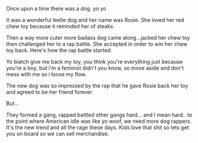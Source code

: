 Once upon a time there was a dog. yo yo

It was a wonderful leetle dog and her name was Rosie. She loved her red chew toy because it reminded her of steaks.

Then a way more cuter more badass dog came along...jacked her chew toy then challenged her to a rap battle. She accepted in order to win her chew toy back. Here's how the rap battle started:

Yo biatch give me back my toy,
you think you're everything just because you're a boy,
but i'm a feminist didn't you know,
so move aside and don't mess with me so i loose my flow.

The new dog was so impressed by the rap that he gave Rosie back her toy and agreed to be her friend forever.

But...

They formed a gang, rapped battled other gangs hard... and I mean hard.. to the point where American idle was like yo woof, we need more dog rappers. It's the new trend and all the rage these days. Kids love that shit so lets get you on board so we can sell merchandise. 
